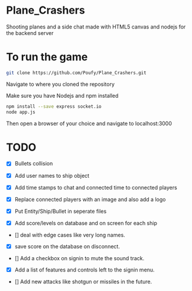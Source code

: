 # Plane_Crashers
Shooting planes and a side chat made with HTML5 canvas and nodejs for the backend server

# To run the game
```bash
git clone https://github.com/Poufy/Plane_Crashers.git
```
Navigate to where you cloned the repository 

Make sure you have Nodejs and npm installed
```bash
npm install --save express socket.io
node app.js
```
Then open a browser of your choice and navigate to localhost:3000

# TODO
- [x] Bullets collision

- [x] Add user names to ship object

- [x] Add time stamps to chat and connected time to connected players

- [x] Replace connected players with an image and also add a logo

- [x] Put Entity/Ship/Bullet in seperate files

- [x] Add score/levels on database and on screen for each ship

- [] deal with edge cases like very long names.

- [x] save score on the database on disconnect.

- [] Add a checkbox on signin to mute the sound track.

- [x] Add a list of features and controls left to the signin menu.

- [] Add new attacks like shotgun or missiles in the future.




